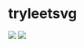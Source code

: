 # tryleetsvg
![](https://tryleetsvg.vercel.app/)
![](https://tryleetsvg.vercel.app/?profile=panwar2001)